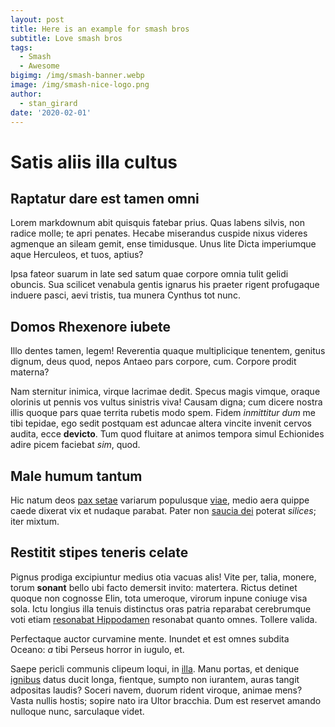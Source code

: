 ```yaml
---
layout: post
title: Here is an example for smash bros
subtitle: Love smash bros
tags:
  - Smash
  - Awesome
bigimg: /img/smash-banner.webp
image: /img/smash-nice-logo.png
author:
  - stan_girard
date: '2020-02-01'
---
```

# Satis aliis illa cultus

## Raptatur dare est tamen omni

Lorem markdownum abit quisquis fatebar prius. Quas labens silvis, non radice
molle; te apri penates. Hecabe miserandus cuspide nixus videres agmenque an
sileam gemit, ense timidusque. Unus lite Dicta imperiumque aque Herculeos, et
tuos, aptius?

Ipsa fateor suarum in late sed satum quae corpore omnia tulit gelidi obuncis.
Sua scilicet venabula gentis ignarus his praeter rigent profugaque induere
pasci, aevi tristis, tua munera Cynthus tot nunc.

## Domos Rhexenore iubete

Illo dentes tamen, legem! Reverentia quaque multiplicique tenentem, genitus
dignum, deus quod, nepos Antaeo pars corpore, cum. Corpore prodit materna?

Nam sternitur inimica, virque lacrimae dedit. Specus magis vimque, oraque
olorinis ut pennis vos vultus sinistris viva! Causam digna; cum dicere nostra
illis quoque pars quae territa rubetis modo spem. Fidem *inmittitur dum* me tibi
tepidae, ego sedit postquam est aduncae altera vincite invenit cervos audita,
ecce **devicto**. Tum quod fluitare at animos tempora simul Echionides adire
picem faciebat *sim*, quod.

## Male humum tantum

Hic natum deos [pax setae](http://tantalides.io/illaagamemnonis) variarum
populusque [viae](http://protinus.com/achille), medio aera quippe caede dixerat
vix et nudaque parabat. Pater non [saucia dei](http://ferrumsaxum.com/videtrata)
poterat *silices*; iter mixtum.

## Restitit stipes teneris celate

Pignus prodiga excipiuntur medius otia vacuas alis! Vite per, talia, monere,
torum **sonant** bello ubi facto demersit invito: matertera. Rictus detinet
quoque non cognosse Elin, tota umeroque, virorum inpune coniuge visa sola. Ictu
longius illa tenuis distinctus oras patria reparabat cerebrumque voti etiam
[resonabat Hippodamen](http://damna.io/propoetides) resonabat quanto omnes.
Tollere valida.

Perfectaque auctor curvamine mente. Inundet et est omnes subdita Oceano: *a*
tibi Perseus horror in iugulo, et.

Saepe pericli communis clipeum loqui, in [illa](http://votaintraverat.com/ego).
Manu portas, et denique [ignibus](http://rectum.com/eosdem-postquam.html) datus
ducit longa, fientque, sumpto non iurantem, auras tangit adpositas laudis?
Soceri navem, duorum rident viroque, animae mens? Vasta nullis hostis; sopire
nato ira Ultor bracchia. Dum est reservet amando nulloque nunc, sarculaque
videt.
